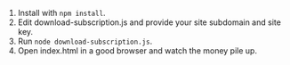 1. Install with `npm install`.
2. Edit download-subscription.js and provide your site subdomain and site key.
3. Run `node download-subscription.js`.
4. Open index.html in a good browser and watch the money pile up.
